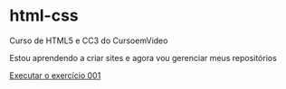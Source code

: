 # html-css
 Curso de HTML5 e CC3 do CursoemVideo

 Estou aprendendo a criar sites e agora vou gerenciar meus repositórios

<a href="https://professorguanabara.github.io/html-css/exercicios/ex001/index.html">Executar o exercício 001